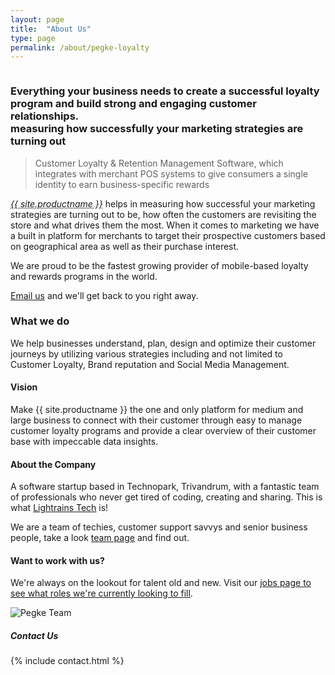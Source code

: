 ```yaml
---
layout: page
title:  "About Us"
type: page
permalink: /about/pegke-loyalty
---
```


<div class="ui grid stackable">
  <div class="column ten wide">
    <h3 class="ui header">
      Everything your business needs to create a successful loyalty program and build strong and engaging customer relationships.
      <br>
      <div class="sub header small">measuring how successfully your marketing
        strategies are turning out</div>
      </h3>
      <div class="ui divider hidden"></div>
      <blockquote class="positive message ui icon">
        <i class="gift small icon"></i>
        Customer Loyalty & Retention Management Software, which integrates with
        merchant POS systems to give consumers a single identity to earn
        business-specific rewards
      </blockquote>
      <div class="ui divider hidden"></div>
      <p>
        <dfn><abbr title="{{ site.title }}">{{ site.productname }}</abbr></dfn> helps in measuring how successful your marketing strategies are turning out to be, how often the customers are revisiting the store and what drives them the most. When it comes to marketing we have a
        built in platform for merchants to target their prospective customers
        based on geographical area as well as their purchase interest.
      </p>
      <p>
        We are proud to be the fastest growing provider of mobile-based loyalty
        and rewards programs in the world.
      </p>
      <p>
        <a href="mailto:{{ site.email }}">Email us</a> and we'll get back to you right away.
      </p>
      <h3 class="ui header small">What we do</h3>
      <p>
        We help businesses understand, plan, design and optimize their customer
        journeys by utilizing various strategies including and not limited to
        Customer Loyalty, Brand reputation and Social Media Management.
      </p>
      <h4 class="ui header small">Vision</h4>
      <p>
        Make {{ site.productname }} the one and only platform for medium and large business to connect with their
        customer through easy to manage customer loyalty programs and provide a
        clear overview of their customer base with impeccable data insights.
      </p>
      <h4 class="ui header small">About the Company</h4>
      <p>
        A software startup based in Technopark, Trivandrum, with a fantastic team of professionals who never get tired of coding, creating and sharing.
        This is what <a href="{{ site.lighturl }}">Lightrains Tech</a> is!
      </p>
      <p>
        We are a team of techies, customer support savvys and senior business people, take a look <a href="{% post_url 2016-01-25-pegke-team %}">team page</a> and find out.
      </p>
      <div class="ui divider hidden">
      </div>
      <h4 class="ui header small">
        <i class="users icon"></i>
        <div class="content">
          Want to work with us?
        </div> </h4>
        <p>
          We're always on the lookout for talent old and new. Visit our <a href="{% post_url 2015-11-25-careers %}">jobs page to see what roles we're currently looking to fill</a>.
        </p>
      </div>
      <div class="column six wide">
        <img data-src="/public/img/team.jpg" alt="Pegke Team" class="ui image lazy fluid rounded" />
        <h5 class="ui divider horizontal">Contact Us</h5>
        {% include contact.html %}
        <br>
      </div>
    </div>
